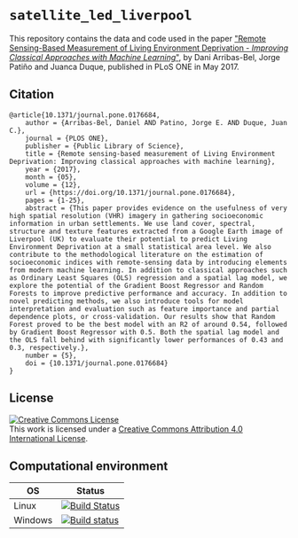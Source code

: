 # `satellite_led_liverpool`

This repository contains the data and code used in the paper ["Remote Sensing-Based Measurement of Living Environment Deprivation - *Improving Classical Approaches with Machine Learning*"](https://doi.org/10.1371/journal.pone.0176684), by Dani Arribas-Bel, Jorge Patiño and Juanca Duque, published in PLoS ONE in May 2017.

## Citation

```%bibtex
@article{10.1371/journal.pone.0176684,
    author = {Arribas-Bel, Daniel AND Patino, Jorge E. AND Duque, Juan C.},
    journal = {PLOS ONE},
    publisher = {Public Library of Science},
    title = {Remote sensing-based measurement of Living Environment Deprivation: Improving classical approaches with machine learning},
    year = {2017},
    month = {05},
    volume = {12},
    url = {https://doi.org/10.1371/journal.pone.0176684},
    pages = {1-25},
    abstract = {This paper provides evidence on the usefulness of very high spatial resolution (VHR) imagery in gathering socioeconomic information in urban settlements. We use land cover, spectral, structure and texture features extracted from a Google Earth image of Liverpool (UK) to evaluate their potential to predict Living Environment Deprivation at a small statistical area level. We also contribute to the methodological literature on the estimation of socioeconomic indices with remote-sensing data by introducing elements from modern machine learning. In addition to classical approaches such as Ordinary Least Squares (OLS) regression and a spatial lag model, we explore the potential of the Gradient Boost Regressor and Random Forests to improve predictive performance and accuracy. In addition to novel predicting methods, we also introduce tools for model interpretation and evaluation such as feature importance and partial dependence plots, or cross-validation. Our results show that Random Forest proved to be the best model with an R2 of around 0.54, followed by Gradient Boost Regressor with 0.5. Both the spatial lag model and the OLS fall behind with significantly lower performances of 0.43 and 0.3, respectively.},
    number = {5},
    doi = {10.1371/journal.pone.0176684}
}
```

## License

<a rel="license" href="http://creativecommons.org/licenses/by/4.0/"><img alt="Creative Commons License" style="border-width:0" src="https://i.creativecommons.org/l/by/4.0/88x31.png" /></a><br />This work is licensed under a <a rel="license" href="http://creativecommons.org/licenses/by/4.0/">Creative Commons Attribution 4.0 International License</a>.

## Computational environment

| OS      | Status |
| ------- | -----------------|
| Linux   | [![Build Status](https://travis-ci.org/darribas/satellite_led_liverpool.svg?branch=master)](https://travis-ci.org/darribas/satellite_led_liverpool) |
| Windows | [![Build status](https://ci.appveyor.com/api/projects/status/71lh6a7knkukl8j6?svg=true)](https://ci.appveyor.com/project/darribas/satellite-led-liverpool) |


